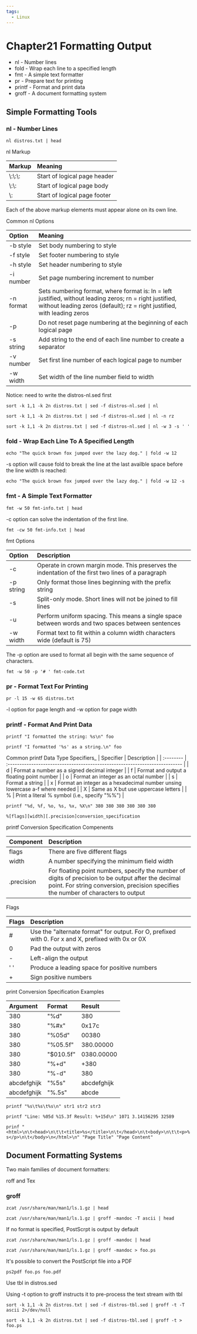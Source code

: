 ```yaml
---
tags:
  - Linux
---
```


# Chapter21 Formatting Output

- nl - Number lines
- fold - Wrap each line to a specified length
- fmt - A simple text formatter
- pr - Prepare text for printing
- printf - Format and print data
- groff - A document formatting system

## Simple Formatting Tools

### nl - Number Lines

`nl distros.txt | head`

nl Markup

| Markup    | Meaning                      |
| :-------- | :--------------------------- |
| \\:\\:\\: | Start of logical page header |
| \\:\\:    | Start of logical page body   |
| \\:       | Start of logical page footer |

Each of the above markup elements must appear alone on its own line.

Common nl Options

| Option    | Meaning                                                                                                                                                                                       |
| :-------- | :-------------------------------------------------------------------------------------------------------------------------------------------------------------------------------------------- |
| -b style  | Set body numbering to style                                                                                                                                                                   |
| -f style  | Set footer numbering to style                                                                                                                                                                 |
| -h style  | Set header numbering to style                                                                                                                                                                 |
| -i number | Set page numbering increment to number                                                                                                                                                        |
| -n format | Sets numbering format, where format is: ln = left justified, without leading zeros; rn = right justified, without leading zeros (default); rz = right justified, with leading zeros |
| -p        | Do not reset page numbering at the beginning of each logical page                                                                                                                             |
| -s string | Add string to the end of each line number to create a separator                                                                                                                               |
| -v number | Set first line number of each logical page to number                                                                                                                                          |
| -w width  | Set width of the line number field to width                                                                                                                                                   |

Notice: need to write the distros-nl.sed first

`sort -k 1,1 -k 2n distros.txt | sed -f distros-nl.sed | nl`

`sort -k 1,1 -k 2n distros.txt | sed -f distros-nl.sed | nl -n rz`

`sort -k 1,1 -k 2n distros.txt | sed -f distros-nl.sed | nl -w 3 -s ' '`

### fold - Wrap Each Line To A Specified Length

`echo "The quick brown fox jumped over the lazy dog." | fold -w 12`

-s option will cause fold to break the line at the last availble space before the line width is reached:

`echo "The quick brown fox jumped over the lazy dog." | fold -w 12 -s`

### fmt - A Simple Text Formatter

`fmt -w 50 fmt-info.txt | head`

-c option can solve the indentation of the first line.

`fmt -cw 50 fmt-info.txt | head`

fmt Options

| Option    | Description                                                                                        |
| :-------- | :------------------------------------------------------------------------------------------------- |
| -c        | Operate in crown margin mode. This preserves the indentation of the first two lines of a paragraph |
| -p string | Only format those lines beginning with the prefix string                                           |
| -s        | Split-only mode. Short lines will not be joined to fill lines                                      |
| -u        | Perform uniform spacing. This means a single space between words and two spaces between sentences  |
| -w width  | Format text to fit within a column width characters wide (default is 75)                           |

The -p option are used to format all begin with the same sequence of characters.

`fmt -w 50 -p '# ' fmt-code.txt`

### pr - Format Text For Printing

`pr -l 15 -w 65 distros.txt`

-l option for page length and -w option for page width

### printf - Format And Print Data

`printf "I formatted the string: %s\n" foo`

`printf "I formatted '%s' as a string.\n" foo`

Common printf Data Type Specifiers_
| Specifier | Description                                                                 |
| :-------- | :-------------------------------------------------------------------------- |
| d         | Format a number as a signed decimal integer                                 |
| f         | Format and output a floating point number                                   |
| o         | Format an integer as an octal number                                        |
| s         | Format a string                                                             |
| x         | Format an integer as a hexadecimal number unsing lowercase a-f where needed |
| X         | Same as X but use uppercase letters                                         |
| %         | Print a literal % symbol (i.e., specify "%%")                               |

`printf "%d, %f, %o, %s, %x, %X\n" 380 380 380 380 380 380`

`%[flags][width][.precision]conversion_specification`

printf Conversion Specification Compenents

| Component  |Description |
| :--------- | :------------------------------------------- |
| flags      | There are five different flags|
| width      | A number specifying the minimum field width|
| .precision | For floating point numbers, specify the number of digits of precision to be output after the decimal point. For string conversion, precision specifies the number of characters to output |

Flags

| Flags | Description                                                                                        |
| :---- | :------------------------------------------------------------------------------------------------- |
| #     | Use the "alternate format" for output. For O, prefixed with 0. For x and X, prefixed with 0x or 0X |
| 0     | Pad the output with zeros                                                                          |
| -     | Left-align the output                                                                              |
| ' '   | Produce a leading space for positive numbers                                                       |
| +     | Sign positive numbers                                                                              |

print Conversion Specification Examples

| Argument    | Format     | Result      |
| :---------- | :--------- | :---------- |
| 380         | "%d"       | 380         |
| 380         | "%#x"      | 0x17c       |
| 380         | "%05d"     | 00380       |
| 380         | "%05.5f"   | 380.00000   |
| 380         | "\$010.5f" | 0380.00000  |
| 380         | "%+d"      | +380        |
| 380         | "%-d"      | 380         |
| abcdefghijk | "%5s"      | abcdefghijk |
| abcdefghijk | "%.5s"     | abcde       |

`printf "%s\t%s\t%s\n" str1 str2 str3`

`printf "Line: %05d %15.3f Result: %+15d\n" 1071 3.14156295 32589`

`prinf "<html>\n\t<head>\n\t\t<title>%s</title>\n\t</head>\n\t<body>\n\t\t<p>%s</p>\n\t</body>\n</html>\n" "Page Title" "Page Content"`

## Document Formatting Systems

Two main families of document formatters:

roff and Tex

### groff

`zcat /usr/share/man/man1/ls.1.gz | head`

`zcat /usr/share/man/man1/ls.1.gz | groff -mandoc -T ascii | head`

If no format is specified, PostScrpt is output by default

`zcat /usr/share/man/man1/ls.1.gz | groff -mandoc | head`

`zcat /usr/share/man/man1/ls.1.gz | groff -mandoc > foo.ps`

It's possible to convert the PostScript file into a PDF

`ps2pdf foo.ps foo.pdf`

Use tbl in distros.sed

Using -t option to groff instructs it to pre-process the text stream with tbl

`sort -k 1,1 -k 2n distros.txt | sed -f distros-tbl.sed | groff -t -T ascii 2>/dev/null`

`sort -k 1,1 -k 2n distros.txt | sed -f distros-tbl.sed | groff -t > foo.ps`
